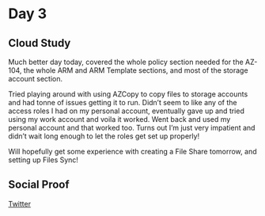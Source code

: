 <!-- This is a template you can use for quick progress days. It removes a lot of the steps we encourage you to share in the longer template 000-DAY-ARTICLE-LONG-TEMPLATE.MD-->

# Day 3

## Cloud Study
Much better day today, covered the whole policy section needed for the AZ-104, the whole ARM and ARM Template sections, and most of the storage account section. 

Tried playing around with using AZCopy to copy files to storage accounts and had tonne of issues getting it to run. Didn’t seem to like any of the access roles I had on my personal account, eventually gave up and tried using my work account and voila it worked. Went back and used my personal account and that worked too. Turns out I’m just very impatient and didn’t wait long enough to let the roles get set up properly! 

Will hopefully get some experience with creating a File Share tomorrow, and setting up Files Sync!


## Social Proof

[Twitter](https://twitter.com/yrwd_/status/1395837461889179648)
